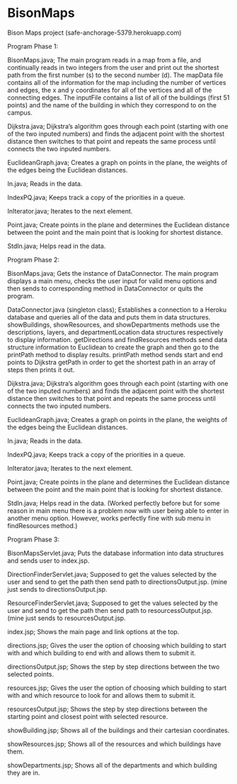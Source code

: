 BisonMaps
=========

Bison Maps project (safe-anchorage-5379.herokuapp.com)

Program Phase 1:

BisonMaps.java; The main program reads in a map from a file, and continually reads in two integers from the user and print out the shortest path from the first number (s) to the second number (d). The mapData file contains all of the information for the map including the number of vertices and edges, the x and y coordinates for all of the vertices and all of the connecting edges. The inputFile contains a list of all of the buildings (first 51 points) and the name of the building in which they correspond to on the campus.

Dijkstra.java; Dijkstra’s algorithm goes through each point (starting with one of the two inputed numbers) and finds the adjacent point with the shortest distance then switches to that point and repeats the same process until connects the two inputed numbers.

EuclideanGraph.java; Creates a graph on points in the plane, the weights of the edges being the Euclidean distances.

In.java; Reads in the data.

IndexPQ.java; Keeps track a copy of the priorities in a queue.

InIterator.java; Iterates to the next element.

Point.java; Create points in the plane and determines the Euclidean distance between the point and the main point that is looking for shortest distance.

StdIn.java; Helps read in the data.

Program Phase 2:

BisonMaps.java; Gets the instance of DataConnector. The main program displays a main menu, checks the user input for valid menu options and then sends to corresponding method in DataConnector or quits the program.

DataConnector.java (singleton class); Establishes a connection to a Heroku database and queries all of the data and puts them in data structures. showBuildings, showResources, and showDepartments methods use the descriptions, layers, and departmentLocation data structures respectively to display information. getDirections and findResources methods send data structure information to Euclidean to create the graph and then go to the printPath method to display results. printPath method sends start and end points to Dijkstra getPath in order to get the shortest path in an array of steps then prints it out.

Dijkstra.java; Dijkstra’s algorithm goes through each point (starting with one of the two inputed numbers) and finds the adjacent point with the shortest distance then switches to that point and repeats the same process until connects the two inputed numbers.

EuclideanGraph.java; Creates a graph on points in the plane, the weights of the edges being the Euclidean distances.

In.java; Reads in the data.

IndexPQ.java; Keeps track a copy of the priorities in a queue.

InIterator.java; Iterates to the next element.

Point.java; Create points in the plane and determines the Euclidean distance between the point and the main point that is looking for shortest distance.

StdIn.java; Helps read in the data. (Worked perfectly before but for some reason in main menu there is a problem now with user being able to enter in another menu option. However, works perfectly fine with sub menu in findResources method.)

Program Phase 3:

BisonMapsServlet.java; Puts the database information into data structures and sends user to index.jsp.

DirectionFinderServlet.java; Supposed to get the values selected by the user and send to get the path then send path to directionsOutput.jsp. (mine just sends to directionsOutput.jsp.

ResourceFinderServlet.java; Supposed to get the values selected by the user and send to get the path then send path to resourcessOutput.jsp. (mine just sends to resourcesOutput.jsp.

index.jsp; Shows the main page and link options at the top.

directions.jsp; Gives the user the option of choosing which building to start with and which building to end with and allows them to submit it.

directionsOutput.jsp; Shows the step by step directions between the two selected points.

resources.jsp; Gives the user the option of choosing which building to start with and which resource to look for and allows them to submit it.

resourcesOutput.jsp; Shows the step by step directions between the starting point and closest point with selected resource.

showBuilding.jsp; Shows all of the buildings and their cartesian coordinates.

showResources.jsp; Shows all of the resources and which buildings have them.

showDepartments.jsp; Shows all of the departments and which building they are in.
